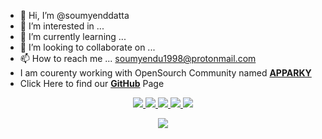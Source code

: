 - 👋 Hi, I’m @soumyenddatta
- 👀 I’m interested in ...
- 🌱 I’m currently learning ...
- 💞️ I’m looking to collaborate on ...
- 📫 How to reach me ... soumyendu1998@protonmail.com
- I am courenty working with OpenSourch Community named [__APPARKY__](https://apparky.vercel.app/)
- Click Here to find our [__GitHub__](https://github.com/Apparky) Page

<!---
soumyenddatta/soumyenddatta is a ✨ special ✨ repository because its `README.md` (this file) appears on your GitHub profile.
You can click the Preview link to take a look at your changes.
--->


<p align="center">
  <a href="https://github.com/soumyenddatta">  
    <img src="http://github-profile-summary-cards.vercel.app/api/cards/profile-details?username=soumyenddatta&theme=dracula" />
  </a>
  <a href="https://github.com/soumyenddatta">
    <img src="https://github-readme-streak-stats.herokuapp.com/?user=soumyenddatta&hide_border=true&card_width=338&theme=tokyonight" />
  </a>
  <a href="https://github.com/soumyenddatta">
    <img src="http://github-profile-summary-cards.vercel.app/api/cards/stats?username=soumyenddatta&theme=dark" />
  </a>
  <a href="https://github.com/soumyenddatta">
    <img src="https://github-readme-stats.vercel.app/api/top-langs/?username=soumyenddatta&langs_count=20&exclude_repo=&hide=jupyter%20notebook,vim%20script,cmake,makefile,batchfile,emacs%20lisp,css,html&layout=pie&card_width=699&hide_border=true&theme=highcontrast" />
  </a>
    <a href="https://github.com/soumyenddatta">
    <img src="https://github-readme-stats.vercel.app/api/top-langs/?username=soumyenddatta&langs_count=20&exclude_repo=&hide=jupyter%20notebook,vim%20script,cmake,makefile,batchfile,emacs%20lisp,css,html&layout=normal&card_width=699&hide_border=true&theme=shades-of-purple" />
  </a>


</p>


<p align="center">
  <a href="https://github.com/soumyenddatta">
    <img src="https://komarev.com/ghpvc/?username=Apparky&color=blue&style=flat)" />
  </a>
</p>



